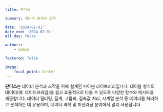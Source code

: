 ```yaml
---
title: 판다스

summary: 데이터 분석과 조작

date: '2024-01-01'
date_end: '2024-02-01'
all_day: false

authors:
    - admin

featured: false

image:
    focal_point: Center
---
```

**판다스**는 데이터 분석과 조작을 위해 설계된 파이썬 라이브러리입니다. 테이블 형식의 데이터(예: 데이터프레임)를 쉽고 효율적으로 다룰 수 있도록 다양한 함수와 메서드를 제공합니다. 데이터 필터링, 집계, 그룹화, 결측값 처리, 시계열 분석 등 데이터를 처리하고 분석하는 데 유용하며, 데이터 과학 및 머신러닝 분야에서 널리 사용됩니다.